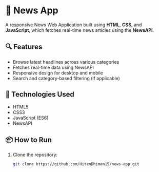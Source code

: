 # 📰 News App

A responsive News Web Application built using **HTML**, **CSS**, and **JavaScript**, which fetches real-time news articles using the **NewsAPI**.

## 🔍 Features

- Browse latest headlines across various categories
- Fetches real-time data using NewsAPI
- Responsive design for desktop and mobile
- Search and category-based filtering (if applicable)

## 🚀 Technologies Used

- HTML5
- CSS3
- JavaScript (ES6)
- NewsAPI

## 📦 How to Run

1. Clone the repository:
   ```bash
   git clone https://github.com/HitenDhiman15/news-app.git
